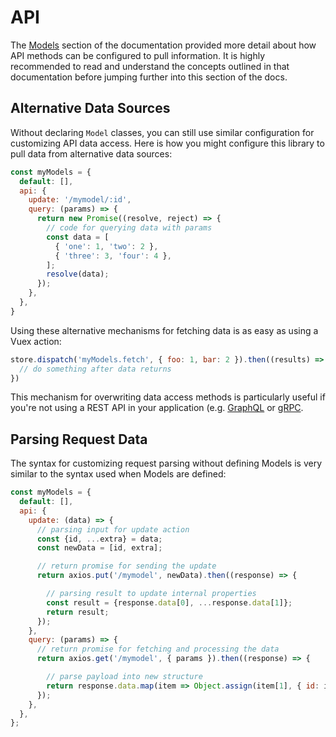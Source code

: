 # API

The [Models](/guide/models/api.md) section of the documentation provided more detail about how API methods can be configured to pull information. It is highly recommended to read and understand the concepts outlined in that documentation before jumping further into this section of the docs.

## Alternative Data Sources

Without declaring `Model` classes, you can still use similar configuration for customizing API data access. Here is how you might configure this library to pull data from alternative data sources:

```javascript
const myModels = {
  default: [],
  api: {
    update: '/mymodel/:id',
    query: (params) => {
      return new Promise((resolve, reject) => {
        // code for querying data with params
        const data = [
          { 'one': 1, 'two': 2 },
          { 'three': 3, 'four': 4 },
        ];
        resolve(data);
      });
    },
  },
}
```

Using these alternative mechanisms for fetching data is as easy as using a Vuex action:

```javascript
store.dispatch('myModels.fetch', { foo: 1, bar: 2 }).then((results) => {
  // do something after data returns
})
```

This mechanism for overwriting data access methods is particularly useful if you're not using a REST API in your application (e.g. [GraphQL](https://graphql.org/) or [gRPC](https://grpc.io/]).


## Parsing Request Data

The syntax for customizing request parsing without defining Models is very similar to the syntax used when Models are defined:

```javascript
const myModels = {
  default: [],
  api: {
    update: (data) => {
      // parsing input for update action
      const {id, ...extra} = data;
      const newData = [id, extra];

      // return promise for sending the update
      return axios.put('/mymodel', newData).then((response) => {

        // parsing result to update internal properties
        const result = {response.data[0], ...response.data[1]};
        return result;
      });
    },
    query: (params) => {
      // return promise for fetching and processing the data
      return axios.get('/mymodel', { params }).then((response) => {

        // parse payload into new structure
        return response.data.map(item => Object.assign(item[1], { id: item[0] }));
      });
    },
  },
};
```
